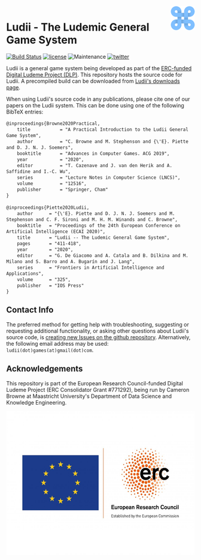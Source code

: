 <img align="right" src="./resources/ludii-logo-64x64.png">

# Ludii - The Ludemic General Game System

<!--[![Documentation Status](https://readthedocs.org/projects/ludiitutorials/badge/?version=latest)](https://ludiitutorials.readthedocs.io/en/latest/?badge=latest)-->
[![Build Status](https://travis-ci.org/Ludeme/LudiiTutorials.svg?branch=master)](https://travis-ci.org/Ludeme/LudiiTutorials)
[![license](https://img.shields.io/github/license/Ludeme/LudiiTutorials)](LICENSE)
![Maintenance](https://img.shields.io/badge/Maintained%3F-yes-green.svg)
[![twitter](https://img.shields.io/twitter/follow/ludiigames?style=social)](https://twitter.com/intent/follow?screen_name=ludiigames)

Ludii is a general game system being developed as part of the [ERC-funded Digital Ludeme Project (DLP)](http://ludeme.eu/). This repository hosts the source code for Ludii. A precompiled build can be downloaded from [Ludii's downloads page](https://ludii.games/download.php).

When using Ludii's source code in any publications, 
please cite one of our papers on the Ludii system.
This can be done using one of the following BibTeX entries:

    @inproceedings{Browne2020Practical,
        title           = "A Practical Introduction to the Ludii General Game System",
        author          = "C. Browne and M. Stephenson and {\'E}. Piette and D. J. N. J. Soemers",
        booktitle       = "Advances in Computer Games. ACG 2019",
        year            = "2020",
        editor          = "T. Cazenave and J. van den Herik and A. Saffidine and I.-C. Wu",
        series          = "Lecture Notes in Computer Science (LNCS)",
        volume          = "12516",
        publisher       = "Springer, Cham"
    }

    @inproceedings{Piette2020Ludii,
        author      = "{\'E}. Piette and D. J. N. J. Soemers and M. Stephenson and C. F. Sironi and M. H. M. Winands and C. Browne",
        booktitle   = "Proceedings of the 24th European Conference on Artificial Intelligence (ECAI 2020)",
        title       = "Ludii -- The Ludemic General Game System",
        pages       = "411-418",
        year        = "2020",
        editor      = "G. De Giacomo and A. Catala and B. Dilkina and M. Milano and S. Barro and A. Bugarín and J. Lang",
        series      = "Frontiers in Artificial Intelligence and Applications",
        volume      = "325",
        publisher   = "IOS Press"
    }

## Contact Info

The preferred method for getting help with troubleshooting, suggesting or
requesting additional functionality, or asking other questions about Ludii's source code, 
is [creating new Issues on the github repository](https://github.com/Ludeme/Ludii/issues).
Alternatively, the following email address may be used: `ludii(dot)games(at)gmail(dot)com`.

## Acknowledgements

This repository is part of the European Research Council-funded Digital Ludeme Project (ERC Consolidator Grant \#771292), being run by Cameron Browne at Maastricht University's Department of Data Science and Knowledge Engineering. 

<a href="https://erc.europa.eu/"><img src="./resources/LOGO_ERC-FLAG_EU_.jpg" title="Funded by the European Research Council" alt="European Research Council Logo" height="384"></a>
